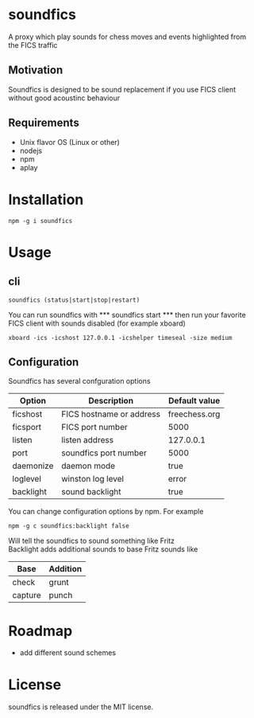 # soundfics
A proxy which play sounds for chess moves and events highlighted from the FICS traffic
## Motivation
Soundfics is designed to be sound replacement if you use FICS client without good acoustinc behaviour
## Requirements
- Unix flavor OS (Linux or other)
- nodejs
- npm
- aplay

# Installation
```
npm -g i soundfics
```
# Usage
## cli
```
soundfics (status|start|stop|restart)
```
You can run soundfics with *** soundfics start ***
then run your favorite FICS client with sounds disabled (for example xboard)
```
xboard -ics -icshost 127.0.0.1 -icshelper timeseal -size medium
```
## Configuration
Soundfics has several confguration options

|Option|Description|Default value|
|------|-----------|-------------|
|ficshost|FICS hostname or address|freechess.org|
|ficsport|FICS port number|5000|
|listen|listen address|127.0.0.1|
|port|soundfics port number|5000|
|daemonize|daemon mode|true|
|loglevel|winston log level|error|
|backlight|sound backlight|true|

You can change configuration options by npm.
For example
```
npm -g c soundfics:backlight false
```
Will tell the soundfics to sound something like Fritz<br>
Backlight adds additional sounds to base Fritz sounds like

|Base|Addition|
|----|------|
|check|grunt|
|capture|punch|

# Roadmap
- add different sound schemes

# License
soundfics is released under the MIT license.

